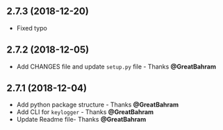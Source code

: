 ## 2.7.3 (2018-12-20)

- Fixed typo

## 2.7.2 (2018-12-05)

- Add CHANGES file and update `setup.py` file - Thanks **@GreatBahram**

## 2.7.1 (2018-12-04)

- Add python package structure - Thanks **@GreatBahram**
- Add CLI for `keylogger` - Thanks **@GreatBahram**
- Update Readme file- Thanks **@GreatBahram**
